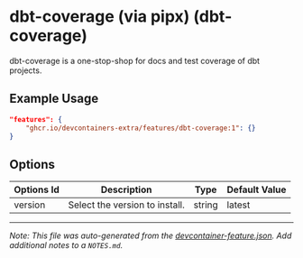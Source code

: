 
# dbt-coverage (via pipx) (dbt-coverage)

dbt-coverage is a one-stop-shop for docs and test coverage of dbt projects.

## Example Usage

```json
"features": {
    "ghcr.io/devcontainers-extra/features/dbt-coverage:1": {}
}
```

## Options

| Options Id | Description | Type | Default Value |
|-----|-----|-----|-----|
| version | Select the version to install. | string | latest |



---

_Note: This file was auto-generated from the [devcontainer-feature.json](devcontainer-feature.json).  Add additional notes to a `NOTES.md`._
